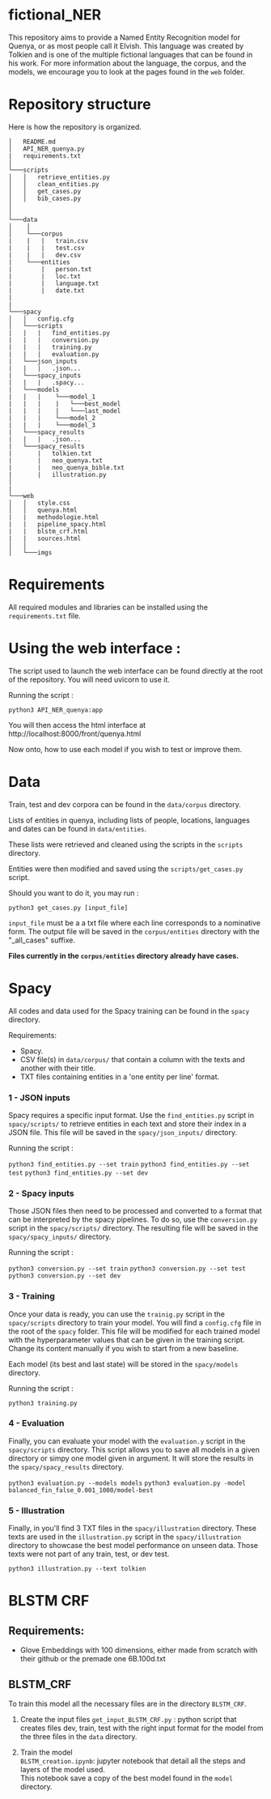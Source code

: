 # fictional_NER

This repository aims to provide a Named Entity Recognition model for Quenya, or as most people call it Elvish.
This language was created by Tolkien and is one of the multiple fictional languages that can be found in his work.
For more information about the language, the corpus, and the models, we encourage you to look at the pages found in the `web` folder.

# Repository structure

Here is how the repository is organized.

```
│   README.md
│   API_NER_quenya.py  
|   requirements.txt
│
└───scripts
│   │   retrieve_entities.py
│   │   clean_entities.py
│   │   get_cases.py
│   │   bib_cases.py
│              
│   
└───data
│    │
│    └───corpus
|    |   |   train.csv 
|    |   |   test.csv
|    |   |   dev.csv    
|    └───entities
|        |   person.txt
|        |   loc.txt
|        |   language.txt
|        |   date.txt
|       
|
└───spacy
│   │   config.cfg
│   └───scripts
|   |   |   find_entities.py
|   |   |   conversion.py
|   |   |   training.py
|   |   |   evaluation.py
|   └───json_inputs
|   |   |   .json...
|   └───spacy_inputs
|   |   |   .spacy...
|   └───models
|   |   |    └───model_1
|   |   |    |   └───best_model
|   |   |    |   └───last_model
|   |   |    └───model_2
|   |   |    └───model_3
|   └───spacy_results
|   |   |   .json...
|   └───spacy_results
|       |   tolkien.txt
|       |   neo_quenya.txt 
|       |   neo_quenya_bible.txt
|       |   illustration.py
│
|
└───web
│   │   style.css
│   │   quenya.html
|   |   methodologie.html
|   |   pipeline_spacy.html
|   |   blstm_crf.html
|   |   sources.html
│   │
│   └───imgs 
```


# Requirements

All required modules and libraries can be installed using the ```requirements.txt``` file.

# Using the web interface :

The script used to launch the web interface can be found directly at the root of the repository. You will need uvicorn to use it.

Running the script :

```python3 API_NER_quenya:app```

You will then access the html interface at http://localhost:8000/front/quenya.html


Now onto, how to use each model if you wish to test or improve them.

# Data

Train, test and dev corpora can be found in the ``data/corpus`` directory. 

Lists of entities in quenya, including lists of people, locations, languages and dates can be found in ``data/entities``.

These lists were retrieved and cleaned using the scripts in the ``scripts`` directory.

Entities were then modified and saved using the `scripts/get_cases.py` script.

Should you want to do it, you may run :

```python3 get_cases.py [input_file]```

`input_file` must be a a txt file where each line corresponds to a nominative form. The output file will be saved in the `corpus/entities` directory with the "_all_cases" suffixe.

**Files currently in the `corpus/entities` directory already have cases.**



# Spacy

All codes and data used for the Spacy training can be found in the `spacy` directory.

Requirements:

- Spacy.
- CSV file(s) in `data/corpus/` that contain a column with the texts and another with their title.
- TXT files containing entities in a 'one entity per line' format.

### 1 - JSON inputs

Spacy requires a specific input format. Use the `find_entities.py` script in `spacy/scripts/` to retrieve entities
in each text and store their index in a JSON file. This file will be saved in the `spacy/json_inputs/` directory.

Running the script : 

```python3 find_entities.py --set train```
```python3 find_entities.py --set test```
```python3 find_entities.py --set dev```

### 2 - Spacy inputs

Those JSON files then need to be processed and converted to a format that can be interpreted by the spacy pipelines.
To do so, use the `conversion.py` script in the `spacy/scripts/` directory. The resulting file will be saved in the `spacy/spacy_inputs/` directory.

Running the script : 

```python3 conversion.py --set train```
```python3 conversion.py --set test```
```python3 conversion.py --set dev```

### 3 - Training 

Once your data is ready, you can use the `trainig.py` script in the `spacy/scripts` directory to train your model. You will find a `config.cfg` file
in the root of the `spacy` folder. This file will be modified for each trained model with the hyperparameter values that can be given in the training
script. Change its content manually if you wish to start from a new baseline.

Each model (its best and last state) will be stored in the `spacy/models` directory.

Running the script : 

```python3 training.py```

### 4 - Evaluation

Finally, you can evaluate your model with the `evaluation.y` script in the `spacy/scripts` directory. This script allows you to save all models in a given directory
or simpy one model given in argument. It will store the results in the `spacy/spacy_results` directory. 

```python3 evaluation.py --models models```
```python3 evaluation.py -model balanced_fin_false_0.001_1000/model-best```


### 5 - Illustration

Finally, in you'll find 3 TXT files in the `spacy/illustration` directory. These texts are used in the `illustration.py` script in the `spacy/illustration` directory
to showcase the best model performance on unseen data. Those texts were not part of any train, test, or dev test. 

```python3 illustration.py --text tolkien```

# BLSTM CRF


## Requirements:

- Glove Embeddings with 100 dimensions, either made from scratch with their github or the premade one 6B.100d.txt

## BLSTM_CRF
To train this model all the necessary files are in the directory `BLSTM_CRF`.  

1. Create the input files
`get_input_BLSTM_CRF.py` : python script that creates files dev, train, test with the right input format for the model from the three files in the `data` directory.  

2. Train the model  
`BLSTM_creation.ipynb`: jupyter notebook that detail all the steps and layers of the model used.  
This notebook save a copy of the best model found in the `model` directory.
